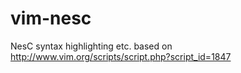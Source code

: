 vim-nesc
========

NesC syntax highlighting etc. based on http://www.vim.org/scripts/script.php?script_id=1847